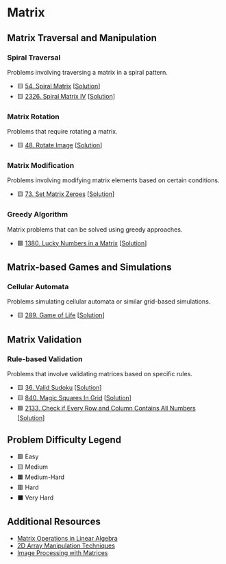 # Matrix

Matrix Traversal and Manipulation
---------------------------------

### Spiral Traversal

Problems involving traversing a matrix in a spiral pattern.

-   🟨 [54. Spiral Matrix](https://leetcode.com/problems/spiral-matrix/) [[Solution](./54.%20Spiral%20Matrix.md)]
-   🟨 [2326. Spiral Matrix IV](https://leetcode.com/problems/spiral-matrix-iv/description/) [[Solution](./2326.%20Spiral%20Matrix%20IV.md)]

### Matrix Rotation

Problems that require rotating a matrix.

-   🟨 [48. Rotate Image](https://leetcode.com/problems/rotate-image/) [[Solution](./48.%20Rotate%20Image.md)]

### Matrix Modification

Problems involving modifying matrix elements based on certain conditions.

-   🟨 [73. Set Matrix Zeroes](https://leetcode.com/problems/set-matrix-zeroes/) [[Solution](./73.%20Set%20Matrix%20Zeroes.md)]

### Greedy Algorithm

Matrix problems that can be solved using greedy approaches.

-   🟩 [1380. Lucky Numbers in a Matrix](https://leetcode.com/problems/lucky-numbers-in-a-matrix/) [[Solution](./1380.%20Lucky%20Numbers%20in%20a%20Matrix.md)]

Matrix-based Games and Simulations
----------------------------------

### Cellular Automata

Problems simulating cellular automata or similar grid-based simulations.

-   🟨 [289. Game of Life](https://leetcode.com/problems/game-of-life/) [[Solution](./289.%20Game%20of%20Life.md)]

Matrix Validation
-----------------

### Rule-based Validation

Problems that involve validating matrices based on specific rules.

- 🟨 [36. Valid Sudoku](https://leetcode.com/problems/valid-sudoku/) [[Solution](./36.%20Valid%20Sudoku.md)]
- 🟨 [840. Magic Squares In Grid](https://leetcode.com/problems/magic-squares-in-grid/) [[Solution](./840.%20Magic%20Squares%20In%20Grid.md)]
- 🟩 [2133. Check if Every Row and Column Contains All Numbers](https://leetcode.com/problems/check-if-every-row-and-column-contains-all-numbers/) [[Solution](./2133.%20Check%20if%20Every%20Row%20and%20Column%20Contains%20All%20Numbers.md)]

Problem Difficulty Legend
-------------------------

-   🟩 Easy
-   🟨 Medium
-   🟧 Medium-Hard
-   🟥 Hard
-   ⬛ Very Hard

Additional Resources
--------------------

-   [Matrix Operations in Linear Algebra](https://www.mathsisfun.com/algebra/matrix-introduction.html)
-   [2D Array Manipulation Techniques](https://www.geeksforgeeks.org/2d-array-in-python-cpp/)
-   [Image Processing with Matrices](https://www.mathworks.com/help/images/matrix-representation-of-images.html)
